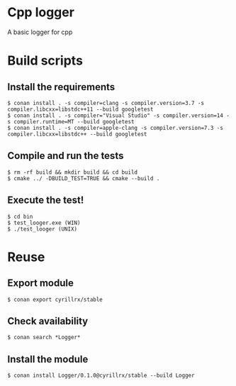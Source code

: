 # Cpp logger
A basic logger for cpp

# Build scripts
## Install the requirements
```
$ conan install . -s compiler=clang -s compiler.version=3.7 -s compiler.libcxx=libstdc++11 --build googletest
$ conan install . -s compiler="Visual Studio" -s compiler.version=14 -s compiler.runtime=MT --build googletest
$ conan install . -s compiler=apple-clang -s compiler.version=7.3 -s compiler.libcxx=libstdc++ --build googletest
```

## Compile and run the tests
```
$ rm -rf build && mkdir build && cd build
$ cmake ../ -DBUILD_TEST=TRUE && cmake --build .
```

## Execute the test!
```
$ cd bin
$ test_looger.exe (WIN)
$ ./test_looger (UNIX)
```

# Reuse
## Export module
```
$ conan export cyrillrx/stable
```

## Check availability
```
$ conan search *Logger*
```

## Install the module
```
$ conan install Logger/0.1.0@cyrillrx/stable --build Logger
```
